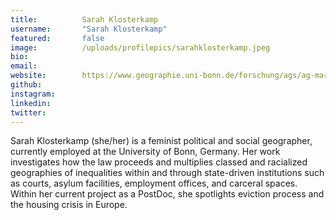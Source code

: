 ```yaml
---
title:          Sarah Klosterkamp
username:       "Sarah Klosterkamp"
featured:       false
image:          /uploads/profilepics/sarahklosterkamp.jpeg
bio:            
email:
website:        https://www.geographie.uni-bonn.de/forschung/ags/ag-marquardt/team/sarah-klosterkamp-m.a.-m.ed
github:
instagram:
linkedin:
twitter:
---
```


Sarah Klosterkamp (she/her) is a feminist political and social geographer, currently employed at the University of Bonn, Germany. Her work investigates how the law proceeds and multiplies classed and racialized geographies of inequalities within and through state-driven institutions such as courts, asylum facilities, employment offices, and carceral spaces. Within her current project as a PostDoc, she spotlights eviction process and the housing crisis in Europe.
